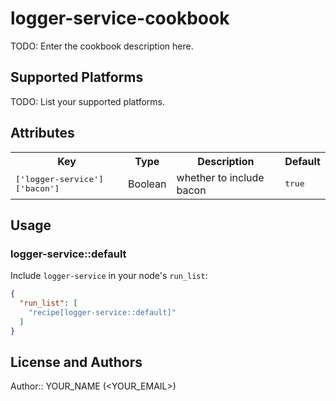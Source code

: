 # logger-service-cookbook

TODO: Enter the cookbook description here.

## Supported Platforms

TODO: List your supported platforms.

## Attributes

<table>
  <tr>
    <th>Key</th>
    <th>Type</th>
    <th>Description</th>
    <th>Default</th>
  </tr>
  <tr>
    <td><tt>['logger-service']['bacon']</tt></td>
    <td>Boolean</td>
    <td>whether to include bacon</td>
    <td><tt>true</tt></td>
  </tr>
</table>

## Usage

### logger-service::default

Include `logger-service` in your node's `run_list`:

```json
{
  "run_list": [
    "recipe[logger-service::default]"
  ]
}
```

## License and Authors

Author:: YOUR_NAME (<YOUR_EMAIL>)
